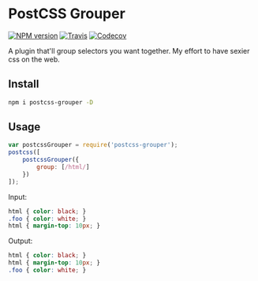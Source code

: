 PostCSS Grouper
===============

[![NPM version](https://img.shields.io/npm/v/postcss-grouper.svg?style=flat-square)](https://www.npmjs.com/package/postcss-grouper)
[![Travis](https://img.shields.io/travis/maraisr/postcss-grouper.svg?style=flat-square)](https://travis-ci.org/maraisr/postcss-grouper)
[![Codecov](https://img.shields.io/codecov/c/github/maraisr/postcss-grouper.svg?style=flat-square)](https://codecov.io/github/maraisr/postcss-grouper)

A plugin that'll group selectors you want together. My effort to have sexier css on the web.

## Install

```sh
npm i postcss-grouper -D
```

## Usage

```js
var postcssGrouper = require('postcss-grouper');
postcss([
	postcssGrouper({
		group: [/html/]
	})
]);
```
Input:

```css
html { color: black; }
.foo { color: white; }
html { margin-top: 10px; }
```

Output:

```css
html { color: black; }
html { margin-top: 10px; }
.foo { color: white; }
```
